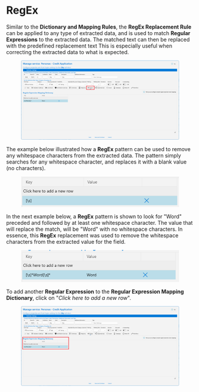 # RegEx

Similar to the **Dictionary and Mapping Rules**, the **RegEx Replacement Rule** can be applied to any type of extracted data, and is used to match **Regular Expressions** to the extracted data. The matched text can then be replaced with the predefined replacement text This is especially useful when correcting the extracted data to what is expected.

<figure><img src="../../.gitbook/assets/image (20).png" alt=""><figcaption></figcaption></figure>

The example below illustrated how a **RegEx** pattern can be used to remove any whitespace characters from the extracted data. The pattern simply searches for any whitespace character, and replaces it with a blank value (no characters).

<figure><img src="../../.gitbook/assets/image (13).png" alt=""><figcaption></figcaption></figure>

In the next example below, a **RegEx** pattern is shown to look for "Word" preceded and followed by at least one whitespace character. The value that will replace the match, will be "Word" with no whitespace characters. In essence, this **RegEx** replacement was used to remove the whitespace characters from the extracted value for the field.

<figure><img src="../../.gitbook/assets/image (22).png" alt=""><figcaption></figcaption></figure>

To add another **Regular Expression** to the **Regular Expression Mapping Dictionary**, click on "_Click here to add a new row_".

<figure><img src="../../.gitbook/assets/image (16).png" alt=""><figcaption></figcaption></figure>
